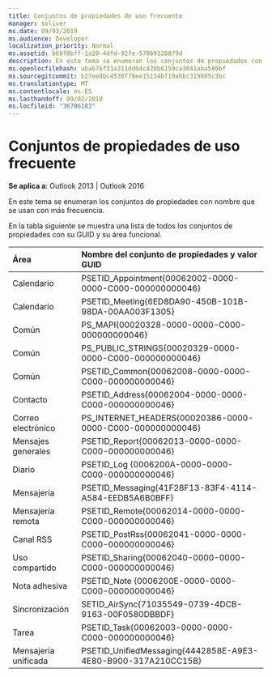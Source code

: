 ```yaml
---
title: Conjuntos de propiedades de uso frecuente
manager: soliver
ms.date: 09/03/2019
ms.audience: Developer
localization_priority: Normal
ms.assetid: b68f8bff-1a20-4dfd-92fe-57869328879d
description: En este tema se enumeran los conjuntos de propiedades con nombre que se usan con más frecuencia.
ms.openlocfilehash: aba676f21a311dd04c420b6159ca3841aba589bf
ms.sourcegitcommit: b27eedbc4538f78ee15134bf19abbc319605c3bc
ms.translationtype: MT
ms.contentlocale: es-ES
ms.lasthandoff: 09/02/2019
ms.locfileid: "36706183"
---
```

# <a name="commonly-used-property-sets"></a>Conjuntos de propiedades de uso frecuente

**Se aplica a**: Outlook 2013 | Outlook 2016 
  
En este tema se enumeran los conjuntos de propiedades con nombre que se usan con más frecuencia.
  
En la tabla siguiente se muestra una lista de todos los conjuntos de propiedades con su GUID y su área funcional.
  
|Área|Nombre del conjunto de propiedades y valor GUID|
|:-----|:-----|
|Calendario  <br/> |PSETID_Appointment{00062002-0000-0000-C000-000000000046}  <br/> |
|Calendario  <br/> |PSETID_Meeting{6ED8DA90-450B-101B-98DA-00AA003F1305}  <br/> |
|Común  <br/> |PS_MAPI{00020328-0000-0000-C000-000000000046}  <br/> |
|Común  <br/> |PS_PUBLIC_STRINGS{00020329-0000-0000-C000-000000000046}  <br/> |
|Común  <br/> |PSETID_Common{00062008-0000-0000-C000-000000000046}  <br/> |
|Contacto  <br/> |PSETID_Address{00062004-0000-0000-C000-000000000046}  <br/> |
|Correo electrónico  <br/> |PS_INTERNET_HEADERS{00020386-0000-0000-C000-000000000046}  <br/> |
|Mensajes generales  <br/> |PSETID_Report{00062013-0000-0000-C000-000000000046}  <br/> |
|Diario  <br/> |PSETID_Log {0006200A-0000-0000-C000-000000000046}  <br/> |
|Mensajería   <br/> |PSETID_Messaging{41F28F13-83F4-4114-A584-EEDB5A6B0BFF}  <br/> |
|Mensajería remota  <br/> |PSETID_Remote{00062014-0000-0000-C000-000000000046}  <br/> |
|Canal RSS  <br/> |PSETID_PostRss{00062041-0000-0000-C000-000000000046}  <br/> |
|Uso compartido  <br/> |PSETID_Sharing{00062040-0000-0000-C000-000000000046}  <br/> |
|Nota adhesiva  <br/> |PSETID_Note {0006200E-0000-0000-C000-000000000046}  <br/> |
|Sincronización  <br/> |SETID_AirSync{71035549-0739-4DCB-9163-00F0580DBBDF}  <br/> |
|Tarea  <br/> |PSETID_Task{00062003-0000-0000-C000-000000000046}  <br/> |
|Mensajería unificada  <br/> |PSETID_UnifiedMessaging{4442858E-A9E3-4E80-B900-317A210CC15B}  <br/> |
   


